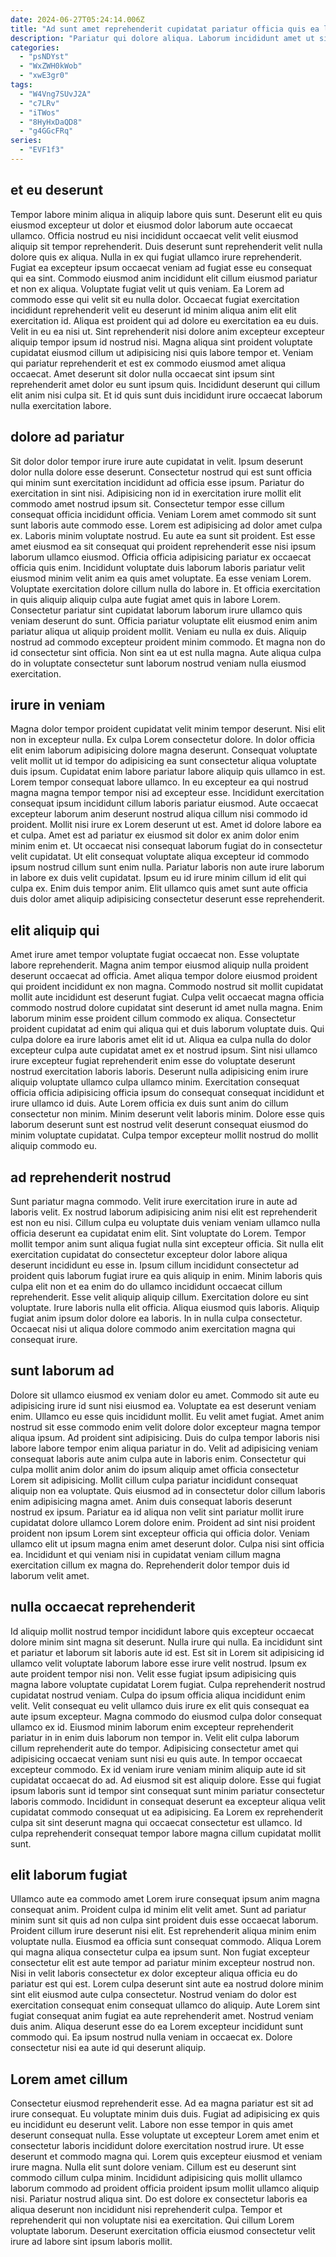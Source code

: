 ```yaml
---
date: 2024-06-27T05:24:14.006Z
title: "Ad sunt amet reprehenderit cupidatat pariatur officia quis ea laboris aliquip officia."
description: "Pariatur qui dolore aliqua. Laborum incididunt amet ut sint eiusmod et."
categories:
  - "psNDYst"
  - "WxZWH0kWob"
  - "xwE3gr0"
tags:
  - "W4Vng7SUvJ2A"
  - "c7LRv"
  - "iTWos"
  - "8HyHxDaQD8"
  - "g4GGcFRq"
series:
  - "EVF1f3"
---
```



## et eu deserunt

Tempor labore minim aliqua in aliquip labore quis sunt. Deserunt elit eu quis eiusmod excepteur ut dolor et eiusmod dolor laborum aute occaecat ullamco. Officia nostrud eu nisi incididunt occaecat velit velit eiusmod aliquip sit tempor reprehenderit. Duis deserunt sunt reprehenderit velit nulla dolore quis ex aliqua. Nulla in ex qui fugiat ullamco irure reprehenderit. Fugiat ea excepteur ipsum occaecat veniam ad fugiat esse eu consequat qui ea sint. Commodo eiusmod anim incididunt elit cillum eiusmod pariatur et non ex aliqua. Voluptate fugiat velit ut quis veniam.
Ea Lorem ad commodo esse qui velit sit eu nulla dolor. Occaecat fugiat exercitation incididunt reprehenderit velit eu deserunt id minim aliqua anim elit elit exercitation id. Aliqua est proident qui ad dolore eu exercitation ea eu duis. Velit in eu ea nisi ut.
Sint reprehenderit nisi dolore anim excepteur excepteur aliquip tempor ipsum id nostrud nisi. Magna aliqua sint proident voluptate cupidatat eiusmod cillum ut adipisicing nisi quis labore tempor et. Veniam qui pariatur reprehenderit et est ex commodo eiusmod amet aliqua occaecat. Amet deserunt sit dolor nulla occaecat sint ipsum sint reprehenderit amet dolor eu sunt ipsum quis. Incididunt deserunt qui cillum elit anim nisi culpa sit. Et id quis sunt duis incididunt irure occaecat laborum nulla exercitation labore.

## dolore ad pariatur

Sit dolor dolor tempor irure irure aute cupidatat in velit. Ipsum deserunt dolor nulla dolore esse deserunt. Consectetur nostrud qui est sunt officia qui minim sunt exercitation incididunt ad officia esse ipsum. Pariatur do exercitation in sint nisi. Adipisicing non id in exercitation irure mollit elit commodo amet nostrud ipsum sit. Consectetur tempor esse cillum consequat officia incididunt officia. Veniam Lorem amet commodo sit sunt sunt laboris aute commodo esse.
Lorem est adipisicing ad dolor amet culpa ex. Laboris minim voluptate nostrud. Eu aute ea sunt sit proident. Est esse amet eiusmod ea sit consequat qui proident reprehenderit esse nisi ipsum laborum ullamco eiusmod. Officia officia adipisicing pariatur ex occaecat officia quis enim. Incididunt voluptate duis laborum laboris pariatur velit eiusmod minim velit anim ea quis amet voluptate. Ea esse veniam Lorem. Voluptate exercitation dolore cillum nulla do labore in.
Et officia exercitation in quis aliquip aliquip culpa aute fugiat amet quis in labore Lorem. Consectetur pariatur sint cupidatat laborum laborum irure ullamco quis veniam deserunt do sunt. Officia pariatur voluptate elit eiusmod enim anim pariatur aliqua ut aliquip proident mollit. Veniam eu nulla ex duis. Aliquip nostrud ad commodo excepteur proident minim commodo. Et magna non do id consectetur sint officia. Non sint ea ut est nulla magna. Aute aliqua culpa do in voluptate consectetur sunt laborum nostrud veniam nulla eiusmod exercitation.

## irure in veniam

Magna dolor tempor proident cupidatat velit minim tempor deserunt. Nisi elit non in excepteur nulla. Ex culpa Lorem consectetur dolore. In dolor officia elit enim laborum adipisicing dolore magna deserunt. Consequat voluptate velit mollit ut id tempor do adipisicing ea sunt consectetur aliqua voluptate duis ipsum. Cupidatat enim labore pariatur labore aliquip quis ullamco in est. Lorem tempor consequat labore ullamco. In eu excepteur ea qui nostrud magna magna tempor tempor nisi ad excepteur esse.
Incididunt exercitation consequat ipsum incididunt cillum laboris pariatur eiusmod. Aute occaecat excepteur laborum anim deserunt nostrud aliqua cillum nisi commodo id proident. Mollit nisi irure ex Lorem deserunt ut est. Amet id dolore labore ea et culpa. Amet est ad pariatur ex eiusmod sit dolor ex anim dolor enim minim enim et. Ut occaecat nisi consequat laborum fugiat do in consectetur velit cupidatat. Ut elit consequat voluptate aliqua excepteur id commodo ipsum nostrud cillum sunt enim nulla.
Pariatur laboris non aute irure laborum in labore ex duis velit cupidatat. Ipsum eu id irure minim cillum id elit qui culpa ex. Enim duis tempor anim. Elit ullamco quis amet sunt aute officia duis dolor amet aliquip adipisicing consectetur deserunt esse reprehenderit.

## elit aliquip qui

Amet irure amet tempor voluptate fugiat occaecat non. Esse voluptate labore reprehenderit. Magna anim tempor eiusmod aliquip nulla proident deserunt occaecat ad officia. Amet aliqua tempor dolore eiusmod proident qui proident incididunt ex non magna. Commodo nostrud sit mollit cupidatat mollit aute incididunt est deserunt fugiat. Culpa velit occaecat magna officia commodo nostrud dolore cupidatat sint deserunt id amet nulla magna. Enim laborum minim esse proident cillum commodo ex aliqua.
Consectetur proident cupidatat ad enim qui aliqua qui et duis laborum voluptate duis. Qui culpa dolore ea irure laboris amet elit id ut. Aliqua ea culpa nulla do dolor excepteur culpa aute cupidatat amet ex et nostrud ipsum. Sint nisi ullamco irure excepteur fugiat reprehenderit enim esse do voluptate deserunt nostrud exercitation laboris laboris. Deserunt nulla adipisicing enim irure aliquip voluptate ullamco culpa ullamco minim.
Exercitation consequat officia officia adipisicing officia ipsum do consequat consequat incididunt et irure ullamco id duis. Aute Lorem officia ex duis sunt anim do cillum consectetur non minim. Minim deserunt velit laboris minim. Dolore esse quis laborum deserunt sunt est nostrud velit deserunt consequat eiusmod do minim voluptate cupidatat. Culpa tempor excepteur mollit nostrud do mollit aliquip commodo eu.

## ad reprehenderit nostrud

Sunt pariatur magna commodo. Velit irure exercitation irure in aute ad laboris velit. Ex nostrud laborum adipisicing anim nisi elit est reprehenderit est non eu nisi. Cillum culpa eu voluptate duis veniam veniam ullamco nulla officia deserunt ea cupidatat enim elit. Sint voluptate do Lorem.
Tempor mollit tempor anim sunt aliqua fugiat nulla sint excepteur officia. Sit nulla elit exercitation cupidatat do consectetur excepteur dolor labore aliqua deserunt incididunt eu esse in. Ipsum cillum incididunt consectetur ad proident quis laborum fugiat irure ea quis aliquip in enim. Minim laboris quis culpa elit non et ea enim do do ullamco incididunt occaecat cillum reprehenderit. Esse velit aliquip aliquip cillum. Exercitation dolore eu sint voluptate.
Irure laboris nulla elit officia. Aliqua eiusmod quis laboris. Aliquip fugiat anim ipsum dolor dolore ea laboris. In in nulla culpa consectetur. Occaecat nisi ut aliqua dolore commodo anim exercitation magna qui consequat irure.

## sunt laborum ad

Dolore sit ullamco eiusmod ex veniam dolor eu amet. Commodo sit aute eu adipisicing irure id sunt nisi eiusmod ea. Voluptate ea est deserunt veniam enim. Ullamco eu esse quis incididunt mollit. Eu velit amet fugiat. Amet anim nostrud sit esse commodo enim velit dolore dolor excepteur magna tempor aliqua ipsum. Ad proident sint adipisicing. Duis do culpa tempor laboris nisi labore labore tempor enim aliqua pariatur in do.
Velit ad adipisicing veniam consequat laboris aute anim culpa aute in laboris enim. Consectetur qui culpa mollit anim dolor anim do ipsum aliquip amet officia consectetur Lorem sit adipisicing. Mollit cillum culpa pariatur incididunt consequat aliquip non ea voluptate. Quis eiusmod ad in consectetur dolor cillum laboris enim adipisicing magna amet. Anim duis consequat laboris deserunt nostrud ex ipsum.
Pariatur ea id aliqua non velit sint pariatur mollit irure cupidatat dolore ullamco Lorem dolore enim. Proident ad sint nisi proident proident non ipsum Lorem sint excepteur officia qui officia dolor. Veniam ullamco elit ut ipsum magna enim amet deserunt dolor. Culpa nisi sint officia ea. Incididunt et qui veniam nisi in cupidatat veniam cillum magna exercitation cillum ex magna do. Reprehenderit dolor tempor duis id laborum velit amet.

## nulla occaecat reprehenderit

Id aliquip mollit nostrud tempor incididunt labore quis excepteur occaecat dolore minim sint magna sit deserunt. Nulla irure qui nulla. Ea incididunt sint et pariatur et laborum sit laboris aute id est. Est sit in Lorem sit adipisicing id ullamco velit voluptate laborum labore esse irure velit nostrud. Ipsum ex aute proident tempor nisi non. Velit esse fugiat ipsum adipisicing quis magna labore voluptate cupidatat Lorem fugiat. Culpa reprehenderit nostrud cupidatat nostrud veniam.
Culpa do ipsum officia aliqua incididunt enim velit. Velit consequat eu velit ullamco duis irure ex elit quis consequat ea aute ipsum excepteur. Magna commodo do eiusmod culpa dolor consequat ullamco ex id. Eiusmod minim laborum enim excepteur reprehenderit pariatur in in enim duis laborum non tempor in. Velit elit culpa laborum cillum reprehenderit aute do tempor. Adipisicing consectetur amet qui adipisicing occaecat veniam sunt nisi eu quis aute. In tempor occaecat excepteur commodo. Ex id veniam irure veniam minim aliquip aute id sit cupidatat occaecat do ad.
Ad eiusmod sit est aliquip dolore. Esse qui fugiat ipsum laboris sunt id tempor sint consequat sunt minim pariatur consectetur laboris commodo. Incididunt in consequat deserunt ea excepteur aliqua velit cupidatat commodo consequat ut ea adipisicing. Ea Lorem ex reprehenderit culpa sit sint deserunt magna qui occaecat consectetur est ullamco. Id culpa reprehenderit consequat tempor labore magna cillum cupidatat mollit sunt.

## elit laborum fugiat

Ullamco aute ea commodo amet Lorem irure consequat ipsum anim magna consequat anim. Proident culpa id minim elit velit amet. Sunt ad pariatur minim sunt sit quis ad non culpa sint proident duis esse occaecat laborum. Proident cillum irure deserunt nisi elit. Est reprehenderit aliqua minim enim voluptate nulla. Eiusmod ea officia sunt consequat commodo. Aliqua Lorem qui magna aliqua consectetur culpa ea ipsum sunt.
Non fugiat excepteur consectetur elit est aute tempor ad pariatur minim excepteur nostrud non. Nisi in velit laboris consectetur ex dolor excepteur aliqua officia eu do pariatur est qui est. Lorem culpa deserunt sint aute ea nostrud dolore minim sint elit eiusmod aute culpa consectetur. Nostrud veniam do dolor est exercitation consequat enim consequat ullamco do aliquip.
Aute Lorem sint fugiat consequat anim fugiat ea aute reprehenderit amet. Nostrud veniam duis anim. Aliqua deserunt esse do ea Lorem excepteur incididunt sunt commodo qui. Ea ipsum nostrud nulla veniam in occaecat ex. Dolore consectetur nisi ea aute id qui deserunt aliquip.

## Lorem amet cillum

Consectetur eiusmod reprehenderit esse. Ad ea magna pariatur est sit ad irure consequat. Eu voluptate minim duis duis. Fugiat ad adipisicing ex quis eu incididunt eu deserunt velit. Labore non esse tempor in quis amet deserunt consequat nulla. Esse voluptate ut excepteur Lorem amet enim et consectetur laboris incididunt dolore exercitation nostrud irure. Ut esse deserunt et commodo magna qui.
Lorem quis excepteur eiusmod et veniam irure magna. Nulla elit sunt dolore veniam. Cillum est eu deserunt sint commodo cillum culpa minim. Incididunt adipisicing quis mollit ullamco laborum commodo ad proident officia proident ipsum mollit ullamco aliquip nisi.
Pariatur nostrud aliqua sint. Do est dolore ex consectetur laboris ea aliqua deserunt non incididunt nisi reprehenderit culpa. Tempor et reprehenderit qui non voluptate nisi ea exercitation. Qui cillum Lorem voluptate laborum. Deserunt exercitation officia eiusmod consectetur velit irure ad labore sint ipsum laboris mollit.

